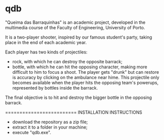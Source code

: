 qdb
===

"Queima das Barraquinhas" is an academic project, developed in the multimedia course of the Faculty of Engineering,
University of Porto.

It is a two-player shooter, inspired by our famous student's party, taking place in the end of each academic year.

Each player has two kinds of projectiles:

- rock, with which he can destroy the opposite barrack;
- bottle, with which he can hit the opposing character, making more difficult to him to focus a shoot. The player gets 
  "drunk" but can restore is accuracy by clicking on the ambulance near hime. This projectile only becomes available 
  when the player hits the opposing team's powerups, represented by bottles inside the barrack.

The final objective is to hit and destroy the bigger bottle in the opposing barrack.

=========================
INSTALLATION INSTRUCTIONS

- download the repository as a zip file;
- extract it to a folder in your machine;
- execute "qdb.exe".
